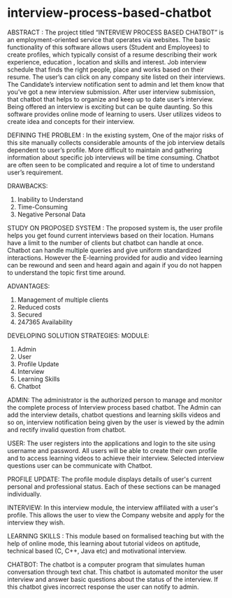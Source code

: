 # interview-process-based-chatbot
ABSTRACT :
  The project titled “INTERVIEW PROCESS BASED CHATBOT” is an employment-oriented service that operates via websites. The basic functionality of this software allows users (Student and Employees) to create profiles, which typically consist of a resume describing their work experience, education , location and skills and interest. Job interview schedule that finds the right people, place and works based on their resume. The user’s can click on any company site listed on their interviews. The Candidate’s interview notification sent to admin and let them know that you’ve got a new interview submission. After user interview submission, that chatbot that helps to organize and keep up to date user’s interview. Being offered an interview is exciting but can be quite daunting. So this software provides online mode of learning to users. User utilizes videos to create idea and concepts for their interview.
  
DEFINING THE PROBLEM :
In the existing system, One of the major risks of this site manually collects considerable amounts of the job interview details dependent to user’s profile. More difficult to maintain and gathering information about specific job interviews will be time consuming. Chatbot are often seen to be complicated and require a lot of time to understand user’s requirement.

DRAWBACKS:
1.	Inability to Understand
2.	Time-Consuming
3.  Negative Personal Data

STUDY ON PROPOSED SYSTEM :
The proposed system is, the user profile helps you get found current interviews based on their location. Humans have a limit to the number of clients but chatbot can handle at once. Chatbot can handle multiple queries and give uniform standardized interactions. However the E-learning provided for audio and video learning can be rewound and seen and heard again and again if you do not happen to understand the topic first time around.

ADVANTAGES:
1.	Management of multiple clients
2.	Reduced costs
3.	Secured
4.	24*7*365  Availability


DEVELOPING SOLUTION STRATEGIES:
MODULE:

1.	Admin
2.  User
3.	Profile Update
4.  Interview
5.	Learning Skills
6.	Chatbot

ADMIN:
    The administrator is the authorized person to manage and monitor the complete process of Interview process based chatbot. The Admin can add the interview details, chatbot questions and learning skills videos and so on, interview notification being given by the user is viewed by the admin and rectify invalid question from chatbot.
    
USER:
   The user registers into the applications and login to the site using username and password. All users will be able to create their own profile and to access learning videos to achieve their interview. Selected interview questions user can be communicate with Chatbot.

PROFILE  UPDATE:
   The profile module displays details of user's current personal and professional status.  Each of these sections can be managed individually.

INTERVIEW:
    In this interview module, the interview affiliated with a user's profile. This allows the user to view the Company website and apply for the interview they wish.

LEARNING SKILLS :
    This module based on formalised teaching but with the help of online mode, this learning about tutorial videos on aptitude, technical based (C, C++, Java etc) and motivational interview.
   
CHATBOT:
   The chatbot is a computer program that simulates human conversation through text chat. This chatbot is automated monitor the user interview and answer basic questions about the status of the interview. If this chatbot gives incorrect response the user can notify to admin.
